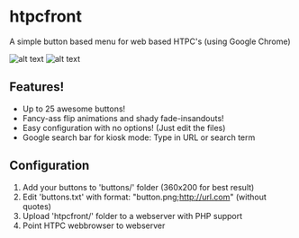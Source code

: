 # htpcfront
A simple button based menu for web based HTPC's (using Google Chrome)

![alt text][channels]
![alt text][google]

[channels]: https://github.com/thanius/htpcfront/channels.png "Screenshot of channels (default) page"
[google]: https://github.com/thanius/htpcfront/google.png "Screenshot of Google search page"

## Features!

- Up to 25 awesome buttons!
- Fancy-ass flip animations and shady fade-insandouts!
- Easy configuration with no options! (Just edit the files)
- Google search bar for kiosk mode: Type in URL or search term

## Configuration

1. Add your buttons to 'buttons/' folder (360x200 for best result)
2. Edit 'buttons.txt' with format: "button.png;http://url.com" (without quotes)
3. Upload 'htpcfront/' folder to a webserver with PHP support
4. Point HTPC webbrowser to webserver
